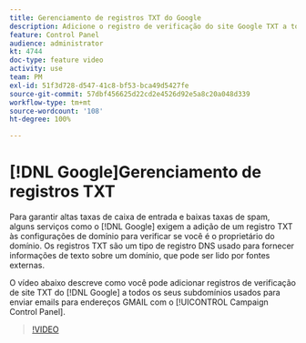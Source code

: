 ```yaml
---
title: Gerenciamento de registros TXT do Google
description: Adicione o registro de verificação do site Google TXT a todos os seus subdomínios usados para enviar emails para endereços GMAIL por meio do Painel de controle do Campaign.
feature: Control Panel
audience: administrator
kt: 4744
doc-type: feature video
activity: use
team: PM
exl-id: 51f3d728-d547-41c8-bf53-bca49d5427fe
source-git-commit: 57dbf456625d22cd2e4526d92e5a8c20a048d339
workflow-type: tm+mt
source-wordcount: '108'
ht-degree: 100%

---
```


# [!DNL Google]Gerenciamento de registros TXT

Para garantir altas taxas de caixa de entrada e baixas taxas de spam, alguns serviços como o [!DNL Google] exigem a adição de um registro TXT às configurações de domínio para verificar se você é o proprietário do domínio. Os registros TXT são um tipo de registro DNS usado para fornecer informações de texto sobre um domínio, que pode ser lido por fontes externas.

O vídeo abaixo descreve como você pode adicionar registros de verificação de site TXT do [!DNL Google] a todos os seus subdomínios usados para enviar emails para endereços GMAIL com o [!UICONTROL Campaign Control Panel].

>[!VIDEO](https://video.tv.adobe.com/v/32369?quality=12)

